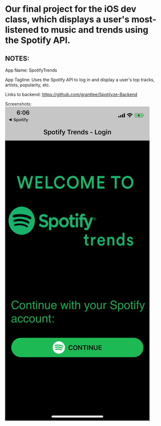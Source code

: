 # Our final project for the iOS dev class, which displays a user's most-listened to music and trends using the Spotify API.

## NOTES:
App Name: SpotifyTrends


App Tagline: Uses the Spotify API to log in and display a user's top tracks, artists, popularity, etc.


Links to backend: https://github.com/grantIee/Spotilyze-Backend  


Screenshots: 
![](https://github.com/medhavi27/iOSSpotifyTrends/blob/master/S1.png "Login")
